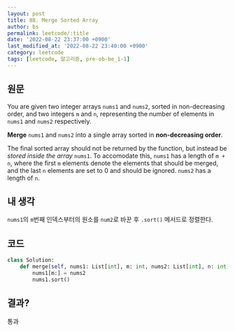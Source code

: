 ```yaml
---
layout: post
title: 88. Merge Sorted Array
author: bs
permalink: leetcode/:title
date: '2022-08-22 23:37:00 +0900'
last_modified_at: '2022-08-22 23:40:00 +0900'
category: leetcode
tags: [leetcode, 알고리즘, pre-ob-be_1-1]
---
```


## 원문
You are given two integer arrays `nums1` and `nums2`, sorted in non-decreasing order, and two integers `m` and `n`, representing the number of elements in `nums1` and `nums2` respectively.

**Merge** `nums1` and `nums2` into a single array sorted in **non-decreasing order**.

The final sorted array should not be returned by the function, but instead be *stored inside the array* `nums1`. To accomodate this, `nums1` has a length of `m + n`, where the first `m` elements denote the elements that should be merged, and the last `n` elements are set to 0 and should be ignored. `nums2` has a length of `n`.

## 내 생각
`nums1`의 `m`번째 인덱스부터의 원소를 `num2`로 바꾼 후 `.sort()` 메서드로 정렬한다.

## 코드
```python
class Solution:
    def merge(self, nums1: List[int], m: int, nums2: List[int], n: int) -> None:
        nums1[m:] = nums2
        nums1.sort()
```

## 결과?
통과
